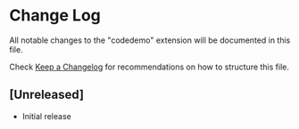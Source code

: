 # Change Log

All notable changes to the "codedemo" extension will be documented in this file.

Check [Keep a Changelog](http://keepachangelog.com/) for recommendations on how to structure this file.

## [Unreleased]

- Initial release